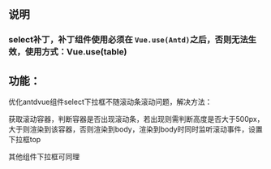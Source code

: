 ## 说明

### select补丁，**补丁组件使用必须在 `Vue.use(Antd)`之后，否则无法生效**，使用方式：Vue.use(table)



## 功能：

优化antdvue组件select下拉框不随滚动条滚动问题，解决方法：

​	获取滚动容器，判断容器是否出现滚动条，若出现则需判断高度是否大于500px，大于则渲染到该容器，否则渲染到body，渲染到body时同时监听滚动事件，设置下拉框top

其他组件下拉框可同理